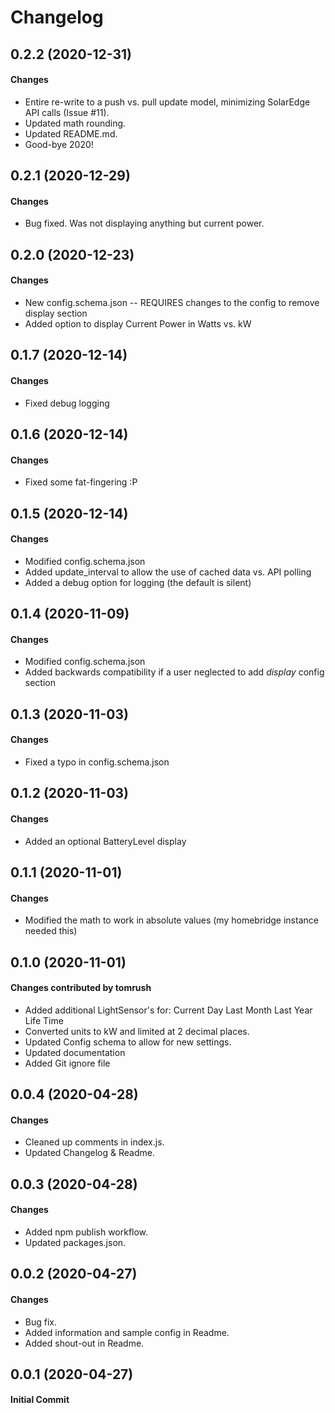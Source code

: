 # Changelog


## 0.2.2 (2020-12-31)

#### Changes

- Entire re-write to a push vs. pull update model, minimizing SolarEdge API calls (Issue #11).
- Updated math rounding.
- Updated README.md.
- Good-bye 2020!

## 0.2.1 (2020-12-29)

#### Changes

- Bug fixed.  Was not displaying anything but current power.

## 0.2.0 (2020-12-23)

#### Changes

- New config.schema.json -- REQUIRES changes to the config to remove display section
- Added option to display Current Power in Watts vs. kW

## 0.1.7 (2020-12-14)

#### Changes

- Fixed debug logging

## 0.1.6 (2020-12-14)

#### Changes

- Fixed some fat-fingering :P

## 0.1.5 (2020-12-14)

#### Changes

- Modified config.schema.json
- Added update_interval to allow the use of cached data vs. API polling
- Added a debug option for logging (the default is silent)

## 0.1.4 (2020-11-09)

#### Changes

- Modified config.schema.json
- Added backwards compatibility if a user neglected to add *display* config section

## 0.1.3 (2020-11-03)

#### Changes

- Fixed a typo in config.schema.json

## 0.1.2 (2020-11-03)

#### Changes

- Added an optional BatteryLevel display

## 0.1.1 (2020-11-01)

#### Changes

- Modified the math to work in absolute values (my homebridge instance needed this)

## 0.1.0 (2020-11-01)

#### Changes contributed by tomrush

- Added additional LightSensor's for:
        Current Day
        Last Month
        Last Year
        Life Time
- Converted units to kW and limited at 2 decimal places.
- Updated Config schema to allow for new settings.
- Updated documentation
- Added Git ignore file

## 0.0.4 (2020-04-28)

#### Changes

- Cleaned up comments in index.js.
- Updated Changelog & Readme.

## 0.0.3 (2020-04-28)

#### Changes

- Added npm publish workflow.
- Updated packages.json.

## 0.0.2 (2020-04-27)

#### Changes

- Bug fix.
- Added information and sample config in Readme.
- Added shout-out in Readme.

## 0.0.1 (2020-04-27)

#### Initial Commit
